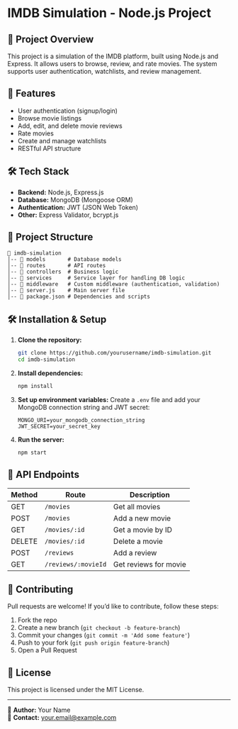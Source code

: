 # IMDB Simulation - Node.js Project

## 📌 Project Overview
This project is a simulation of the IMDB platform, built using Node.js and Express. It allows users to browse, review, and rate movies. The system supports user authentication, watchlists, and review management.

## 🚀 Features
- User authentication (signup/login)
- Browse movie listings
- Add, edit, and delete movie reviews
- Rate movies
- Create and manage watchlists
- RESTful API structure

## 🛠️ Tech Stack
- **Backend:** Node.js, Express.js
- **Database:** MongoDB (Mongoose ORM)
- **Authentication:** JWT (JSON Web Token)
- **Other:** Express Validator, bcrypt.js

## 📂 Project Structure
```
📁 imdb-simulation
│-- 📂 models       # Database models
│-- 📂 routes       # API routes
│-- 📂 controllers  # Business logic
│-- 📂 services     # Service layer for handling DB logic
│-- 📂 middleware   # Custom middleware (authentication, validation)
│-- 📄 server.js    # Main server file
│-- 📄 package.json # Dependencies and scripts
```

## 🛠️ Installation & Setup
1. **Clone the repository:**
   ```sh
   git clone https://github.com/yourusername/imdb-simulation.git
   cd imdb-simulation
   ```
2. **Install dependencies:**
   ```sh
   npm install
   ```
3. **Set up environment variables:**
   Create a `.env` file and add your MongoDB connection string and JWT secret:
   ```env
   MONGO_URI=your_mongodb_connection_string
   JWT_SECRET=your_secret_key
   ```
4. **Run the server:**
   ```sh
   npm start
   ```

## 📌 API Endpoints
| Method | Route                  | Description             |
|--------|------------------------|-------------------------|
| GET    | `/movies`              | Get all movies         |
| POST   | `/movies`              | Add a new movie        |
| GET    | `/movies/:id`          | Get a movie by ID      |
| DELETE | `/movies/:id`          | Delete a movie        |
| POST   | `/reviews`             | Add a review          |
| GET    | `/reviews/:movieId`    | Get reviews for movie |

## 🤝 Contributing
Pull requests are welcome! If you’d like to contribute, follow these steps:
1. Fork the repo
2. Create a new branch (`git checkout -b feature-branch`)
3. Commit your changes (`git commit -m 'Add some feature'`)
4. Push to your fork (`git push origin feature-branch`)
5. Open a Pull Request

## 📜 License
This project is licensed under the MIT License.

---
🔗 **Author:** Your Name  
📧 **Contact:** your.email@example.com

